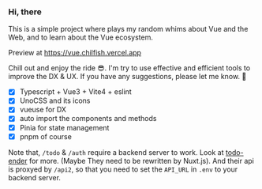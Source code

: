 ### Hi, there

This is a simple project where plays my random whims about Vue and the Web, and to learn about the Vue ecosystem.

Preview at https://vue.chilfish.vercel.app

Chill out and enjoy the ride :sunglasses:. I'm try to use effective and efficient tools to improve the DX & UX. If you have any suggestions, please let me know. :pray: 

- [x] Typescript + Vue3 + Vite4 + eslint
- [x] UnoCSS and its icons
- [x] vueuse for DX
- [x] auto import the components and methods
- [x] Pinia for state management
- [x] pnpm of course

Note that, `/todo` & `/auth` require a backend server to work. Look at [todo-ender] for more. (Maybe They need to be rewritten by Nuxt.js). And their api is proxyed by `/api2`, so that you need to set the `API_URL` in `.env` to your backend server.

[todo-ender]: https://github.com/Chilfish/todo-ender
